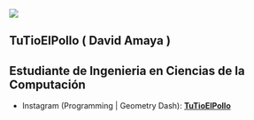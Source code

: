 ![](https://i.pinimg.com/originals/7a/fd/d6/7afdd6915a8219f5dcdb89ff990a9a72.gif)

## TuTioElPollo  ( David Amaya )
## Estudiante de Ingenieria en Ciencias de la Computación

* Instagram (Programming | Geometry Dash): **[TuTioElPollo](https://www.instagram.com/tutioelpollo)**
